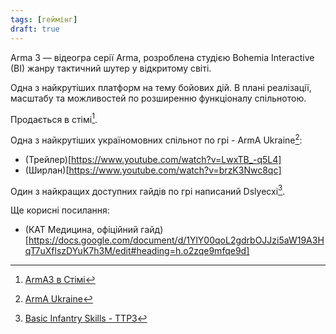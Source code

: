 ```yaml
---
tags: [геймінг]
draft: true
---
```


Arma 3 — відеогра серії Arma, розроблена студією Bohemia Interactive (BI) жанру тактичний шутер у відкритому світі.

Одна з найкрутіших платформ на тему бойових дій. В плані реалізації, масштабу та можливостей по розширенню функціоналу спільнотою.

Продається в стімі[^1].

Одна з найкрутіших україномовних спільнот по грі - ArmA Ukraine[^2]:

- (Трейлер)[https://www.youtube.com/watch?v=LwxTB_-q5L4]
- (Ширлан)[https://www.youtube.com/watch?v=brzK3Nwc8qc]

Один з найкращих доступних гайдів по грі написаний Dslyecxi[^3].

Ще корисні посилання:

- (КАТ Медицина, офіційний гайд)[https://docs.google.com/document/d/1YlY00qoL2gdrbOJJzi5aW19A3HqT7uXflszDYuK7h3M/edit#heading=h.o2zqe9mfqe9d]

[^1]: [ArmA3 в Стімі](https://store.steampowered.com/app/107410/Arma_3/)
[^2]: [ArmA Ukraine](https://discord.gg/DYA3dNS)
[^3]: [Basic Infantry Skills - TTP3](https://ttp3.dslyecxi.com/basic_infantry_skills/)
